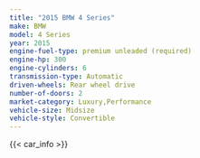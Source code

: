 ```yaml
---
title: "2015 BMW 4 Series"
make: BMW
model: 4 Series
year: 2015
engine-fuel-type: premium unleaded (required)
engine-hp: 300
engine-cylinders: 6
transmission-type: Automatic
driven-wheels: Rear wheel drive
number-of-doors: 2
market-category: Luxury,Performance
vehicle-size: Midsize
vehicle-style: Convertible
---
```


{{< car_info >}}

